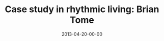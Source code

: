 ---
layout: message
category: message
series: "Rhythm"
title: "Case study in rhythmic living: Brian Tome"
date: 2013-04-20-00-00
message_id: 781
program: "http://s3.amazonaws.com/crossroads-media/documents/04_20-21_13Program_LO.pdf"
description: "Brian Tome presents a case study in rhythmic living."
video: "http://s3.amazonaws.com/crossroads-media/messages/video/rhythm_01a.mp4"
video-duration: "36:08"
video-image: "http://s3.amazonaws.com/crossroads-media/images/rhythm_01_still.jpg"
audio: "http://s3.amazonaws.com/crossroads-media/messages/audio/rhythm_01a.mp3"
audio-duration: "36:03"
explicit: false
---